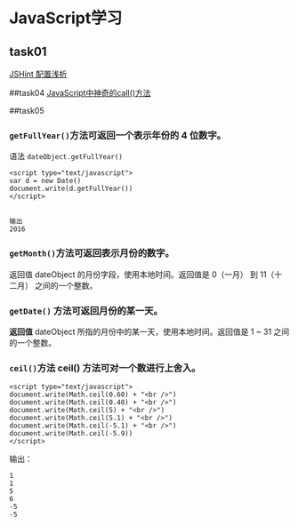# JavaScript学习
## task01
[JSHint 配置浅析](http://www.tuicool.com/articles/AzIRviR)

##task04
[JavaScript中神奇的call()方法](http://www.jb51.net/article/62086.htm)

##task05
### `getFullYear()`方法可返回一个表示年份的 4 位数字。
语法  `dateObject.getFullYear()`
```
<script type="text/javascript">
var d = new Date()
document.write(d.getFullYear())
</script>


输出
2016
```
### `getMonth()`方法可返回表示月份的数字。
返回值
dateObject 的月份字段，使用本地时间。返回值是 0（一月） 到 11（十二月） 之间的一个整数。

### `getDate()` 方法可返回月份的某一天。
**返回值**
dateObject 所指的月份中的某一天，使用本地时间。返回值是 1 ~ 31 之间的一个整数。

### `ceil()`方法 ceil() 方法可对一个数进行上舍入。
```
<script type="text/javascript">
document.write(Math.ceil(0.60) + "<br />")
document.write(Math.ceil(0.40) + "<br />")
document.write(Math.ceil(5) + "<br />")
document.write(Math.ceil(5.1) + "<br />")
document.write(Math.ceil(-5.1) + "<br />")
document.write(Math.ceil(-5.9))
</script>
```
输出：
```
1
1
5
6
-5
-5
```